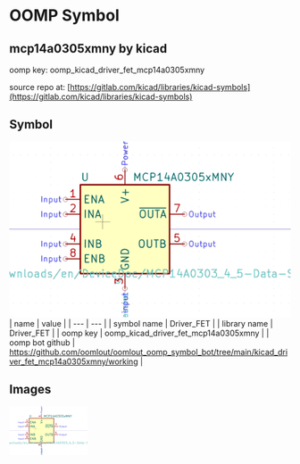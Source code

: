 # OOMP Symbol  
## mcp14a0305xmny  by kicad  
  
oomp key: oomp_kicad_driver_fet_mcp14a0305xmny  
  
source repo at: [https://gitlab.com/kicad/libraries/kicad-symbols](https://gitlab.com/kicad/libraries/kicad-symbols)  
## Symbol  
  
[![working.png](working_600.png)](working.png)  
| name | value | 
| --- | --- | 
| symbol name | Driver_FET | 
| library name | Driver_FET | 
| oomp key | oomp_kicad_driver_fet_mcp14a0305xmny | 
| oomp bot github | https://github.com/oomlout/oomlout_oomp_symbol_bot/tree/main/kicad_driver_fet_mcp14a0305xmny/working | 
## Images  
  
[![working.png](working_140.png)](working.png)  
